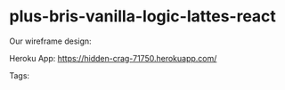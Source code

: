 # plus-bris-vanilla-logic-lattes-react

Our wireframe design:

Heroku App: https://hidden-crag-71750.herokuapp.com/

Tags: